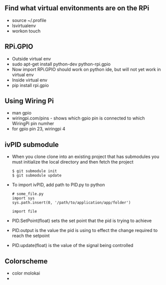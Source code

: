 ## Find what virtual envitonments are on the RPi
* source ~/.profile
* lsvirtualenv
* workon touch

## RPi.GPIO
* Outside virtual env
* sudo apt-get install python-dev python-rpi.gpio
* Now import RPi.GPIO should work on python ide, but will not yet work in virtual env
* Inside virtual env
* pip install rpi.gpio

## Using Wiring Pi
* man gpio
* wiringpi.com/pins - shows which gpio pin is connected to which WiringPi pin numher
* for gpio pin 23, wiringpi 4

## ivPID submodule
* When you clone clone into an existing project that has submodules you must initialize the local directory and then fetch the project

    ```
    $ git submodule init
    $ git submodule update
    ```
* To import ivPID, add path to PID.py to python 

    ```
    # some_file.py
    import sys
    sys.path.insert(0, '/path/to/application/app/folder')

    import file
    ```

* PID.SetPoint(float) sets the set point that the pid is trying to achieve
* PID.output is the value the pid is using to effect the change required to reach the setpoint
* PID.update(float) is the value of the signal being controlled

## Colorscheme
* color molokai
*
